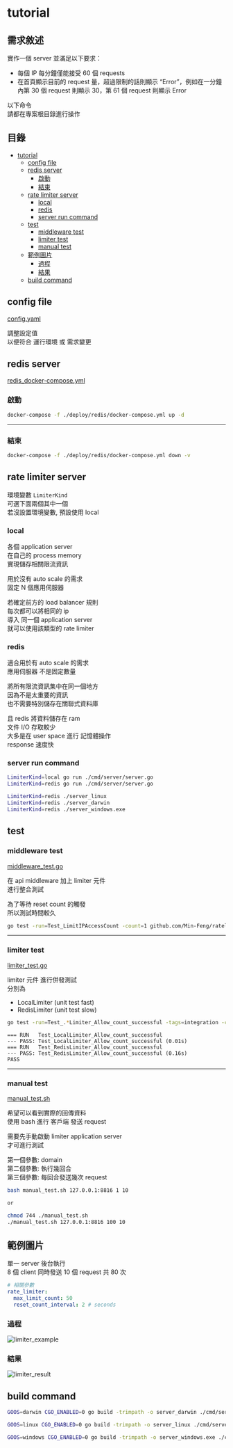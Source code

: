 # tutorial

## 需求敘述

實作⼀個 server 並滿⾜以下要求：

- 每個 IP 每分鐘僅能接受 60 個 requests
- 在⾸⾴顯⽰⽬前的 request 量，超過限制的話則顯⽰ “Error”，例如在⼀分鐘內第 30 個 request 則顯⽰ 30，第 61 個 request 則顯⽰ Error 

以下命令  
請都在專案根目錄進行操作  

## 目錄

- [tutorial](#tutorial)
  - [config file](#config-file)
  - [redis server](#redis-server)
    - [啟動](#啟動)
    - [結束](#結束)
  - [rate limiter server](#rate-limiter-server)
    - [local](#local)
    - [redis](#redis)
    - [server run command](#server-run-command)
  - [test](#test)
    - [middleware test](#middleware-test)
    - [limiter test](#limiter-test)
    - [manual test](#manual-test)
  - [範例圖片](#範例圖片)
    - [過程](#過程)
    - [結果](#結果)
  - [build command](#build-command)

## config file

[config.yaml](./config.yaml)

調整設定值  
以便符合 運行環境 或 需求變更  

## redis server

[redis_docker-compose.yml](./deploy/redis/docker-compose.yml)

### 啟動

```bash
docker-compose -f ./deploy/redis/docker-compose.yml up -d
```

---

### 結束

```bash
docker-compose -f ./deploy/redis/docker-compose.yml down -v
```

## rate limiter server

環境變數 `LimiterKind`  
可選下面兩個其中一個  
若沒設置環境變數, 預設使用 local  

### local

  各個 application server  
  在自己的 process memory  
  實現儲存相關限流資訊  

  用於沒有 auto scale 的需求  
  固定 N 個應用伺服器  

  若確定前方的 load balancer 規則  
  每次都可以將相同的 ip  
  導入 同一個 application server  
  就可以使用該類型的 rate limiter  

### redis

  適合用於有 auto scale 的需求  
  應用伺服器 不是固定數量  

  將所有限流資訊集中在同一個地方  
  因為不是太重要的資訊  
  也不需要特別儲存在關聯式資料庫  

  且 redis 將資料儲存在 ram  
  文件 I/O 存取較少  
  大多是在 user space 進行 記憶體操作  
  response 速度快  

### server run command

```bash
LimiterKind=local go run ./cmd/server/server.go
LimiterKind=redis go run ./cmd/server/server.go

LimiterKind=redis ./server_linux
LimiterKind=redis ./server_darwin
LimiterKind=redis ./server_windows.exe
```

## test

### middleware test

[middleware_test.go](./pkg/httpX/middleware_test.go)

在 api middleware 加上 limiter 元件  
進行整合測試  

為了等待 reset count 的觸發  
所以測試時間較久  

```bash
go test -run=Test_LimitIPAccessCount -count=1 github.com/Min-Feng/ratelimiter/pkg/httpX
```

---

### limiter test

[limiter_test.go](./pkg/limiter/limiter_test.go)

limiter 元件 進行併發測試  
分別為  

- LocalLimiter (unit test fast)
- RedisLimiter (unit test slow)

```bash
go test -run=Test_.*Limiter_Allow_count_successful -tags=integration -count=1 -v github.com/Min-Feng/ratelimiter/pkg/limiter
```

```text
=== RUN   Test_LocalLimiter_Allow_count_successful
--- PASS: Test_LocalLimiter_Allow_count_successful (0.01s)
=== RUN   Test_RedisLimiter_Allow_count_successful
--- PASS: Test_RedisLimiter_Allow_count_successful (0.16s)
PASS
```

---

### manual test

[manual_test.sh](./manual_test.sh)

希望可以看到實際的回傳資料  
使用 bash 進行 客戶端 發送 request

需要先手動啟動 limiter application server  
才可進行測試  

第一個參數: domain  
第二個參數: 執行幾回合  
第三個參數: 每回合發送幾次 request  

```bash
bash manual_test.sh 127.0.0.1:8816 1 10

or

chmod 744 ./manual_test.sh
./manual_test.sh 127.0.0.1:8816 100 10
```

## 範例圖片

單一 server 後台執行  
8 個 client 同時發送 10 個 request 共 80 次  

```yaml
# 相關參數
rate_limiter:
  max_limit_count: 50
  reset_count_interval: 2 # seconds
```

### 過程

![limiter_example](./assets/limiter_example.gif)

### 結果

![limiter_result](./assets/limiter_result.png)

## build command

```bash
GOOS=darwin CGO_ENABLED=0 go build -trimpath -o server_darwin ./cmd/server/server.go

GOOS=linux CGO_ENABLED=0 go build -trimpath -o server_linux ./cmd/server/server.go

GOOS=windows CGO_ENABLED=0 go build -trimpath -o server_windows.exe ./cmd/server/server.go
```

